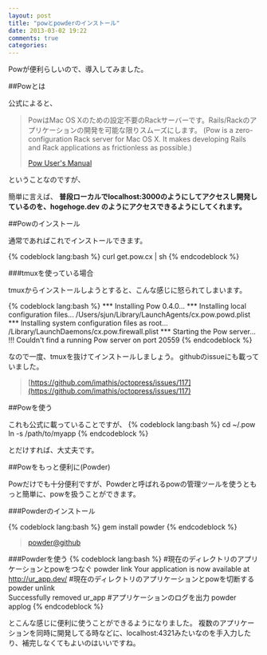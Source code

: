 ```yaml
---
layout: post
title: "powとpowderのインストール"
date: 2013-03-02 19:22
comments: true
categories: 
---
```


Powが便利らしいので、導入してみました。

##Powとは

公式によると、

> PowはMac OS Xのための設定不要のRackサーバーです。Rails/Rackのアプリケーションの開発を可能な限りスムーズにします。
> (Pow is a zero-configuration Rack server for Mac OS X. It makes developing Rails and Rack applications as frictionless as possible.)
> 
> [Pow User's Manual](http://pow.cx/manual.html)

ということなのですが、

簡単に言えば、 **普段ローカルでlocalhost:3000のようにしてアクセスし開発しているのを、hogehoge.dev のようにアクセスできるようにしてくれます。**

##Powのインストール

通常であればこれでインストールできます。

{% codeblock lang:bash %}
  curl get.pow.cx | sh
{% endcodeblock %}

###tmuxを使っている場合

tmuxからインストールしようとすると、こんな感じに怒られてしまいます。

{% codeblock lang:bash %}
  *** Installing Pow 0.4.0...
  *** Installing local configuration files...
  /Users/sjun/Library/LaunchAgents/cx.pow.powd.plist
  *** Installing system configuration files as root...
  /Library/LaunchDaemons/cx.pow.firewall.plist
  *** Starting the Pow server...
  !!! Couldn't find a running Pow server on port 20559
{% endcodeblock %}

なので一度、tmuxを抜けてインストールしましょう。
githubのissueにも載っていました。
> [https://github.com/imathis/octopress/issues/117](https://github.com/imathis/octopress/issues/117)

##Powを使う

これも公式に載っていることですが、
{% codeblock lang:bash %}
  cd ~/.pow
  ln -s /path/to/myapp
{% endcodeblock %}

とだけすれば、大丈夫です。

##Powをもっと便利に(Powder)

Powだけでも十分便利ですが、Powderと呼ばれるpowの管理ツールを使うともっと簡単に、powを扱うことができます。

###Powderのインストール

{% codeblock lang:bash %}
 gem install powder
{% endcodeblock %}

> [powder@github](https://github.com/Rodreegez/powder)

###Powderを使う
{% codeblock lang:bash %}
#現在のディレクトリのアプリケーションとpowをつなぐ
powder link
Your application is now available at http://ur_app.dev/
#現在のディレクトリのアプリケーションとpowを切断する
powder unlink                                                                                                                               
Successfully removed ur_app
#アプリケーションのログを出力
powder applog
{% endcodeblock %}

とこんな感じに便利に使うことができるようになりました。
複数のアプリケーションを同時に開発してる時などに、localhost:4321みたいなのを手入力したり、補完しなくてもよいのはいいですね。
